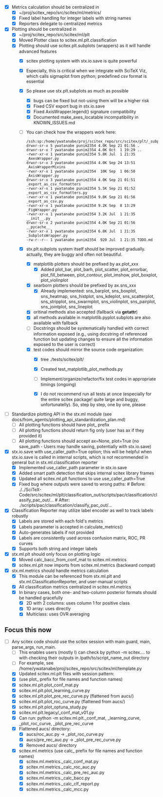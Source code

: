 <!-- ---
!-- Timestamp: 2025-10-02 18:51:12
!-- Author: ywatanabe
!-- File: /ssh:sp:/home/ywatanabe/proj/scitex_repo/src/scitex/ml/TODO.md
!-- --- -->

- [X] Metrics calculation should be centralized in
  - [X] ~/proj/scitex_repo/src/scitex/ml/metrics/
  - [X] Fixed label handling for integer labels with string names
  - [X] Reporters delegate to centralized metrics
- [X] Plotting should be centralized in
  - [X] ~/proj/scitex_repo/src/scitex/ml/plt
  - [X] Moved Plotter class to scitex.ml.plt.classification
  - [X] Plotting should use scitex.plt.subplots (wrappers) as it will handle advanced features
    - [X] scitex plotting system with stx.io.save is quite powerful
    - [X] Especially, this is critical when we integrate with SciTeX Viz, which calls sigmaplot from python; predefined csv format is essential
    - [X] So please use stx.plt.subplots as much as possible
      - [X] bugs can be fixed but not-using them will be a higher risk
      - [X] Fixed CSV export bug in stx.io.save
      - [X] Fixed AxisWrapper.legend() signature compatibility
      - [X] Documented make_axes_locatable incompatibility in KNOWN_ISSUES.md
    - [ ] You can check how the wrappers work here:

      ``` plaintex
      /ssh:sp:/home/ywatanabe/proj/scitex_repo/src/scitex/plt/_subplots:
      drwxr-sr-x 5 ywatanabe punim2354 4.0K Sep 21 01:56 .
      drwxr-sr-x 7 ywatanabe punim2354 4.0K Oct  1 19:29 ..
      -rwxr-xr-x 1 ywatanabe punim2354 5.8K Jul  1 21:35 _AxesWrapper.py
      drwxr-sr-x 3 ywatanabe punim2354 4.0K Sep 24 13:51 _AxisWrapperMixins
      -rwxr-xr-x 1 ywatanabe punim2354  10K Sep  1 06:50 _AxisWrapper.py
      drwxr-sr-x 3 ywatanabe punim2354 4.0K Sep 21 01:51 _export_as_csv_formatters
      -rwxr-xr-x 1 ywatanabe punim2354 5.5K Sep 21 01:52 _export_as_csv_formatters.py
      -rwxr-xr-x 1 ywatanabe punim2354 9.8K Sep 21 01:56 _export_as_csv.py
      -rwxr-xr-x 1 ywatanabe punim2354 9.2K Sep  8 13:29 _FigWrapper.py
      -rwxr-xr-x 1 ywatanabe punim2354 3.2K Jul  1 21:35 __init__.py
      drwxr-sr-x 2 ywatanabe punim2354 4.0K Sep 21 01:56 __pycache__
      -rwxr-xr-x 1 ywatanabe punim2354 6.8K Jul  1 21:35 _SubplotsWrapper.py
      -rw-r--r-- 1 ywatanabe punim2354  920 Jul  1 21:35 TODO.md
      ```
    - [X] stx.plt.subplots system itself should be improved gradually. actually, they are buggy and often not beautiful.
      - [X] matplotlib plotters should be prefixed by ax.plot_xxx
        - [X] Added plot_bar, plot_barh, plot_scatter, plot_errorbar, plot_fill_between, plot_contour, plot_imshow, plot_boxplot, plot_violinplot
      - [X] searborn plotters should be prefixed by ax.sns_xxx
        - [X] Already implemented: sns_barplot, sns_boxplot, sns_heatmap, sns_histplot, sns_kdeplot, sns_scatterplot, sns_stripplot, sns_swarmplot, sns_violinplot, sns_pairplot, sns_jointplot, sns_lineplot
      - [X] oritinal methods also accepted (fallback via __getattr__)
      - [X] all methods available in matplotlib.pyplot.subplots are also available with fallback
      - [ ] Docstrings should be systematically handled with correct information exposed (e.g., using docstring of referenced function but updating changes to ensure all the information exposed to the user is correct)
      - [X] test codes should mirror the source code organization:
        - [X] tree ./tests/scitex/plt/
        - [X] Created test_matplotlib_plot_methods.py
        - [ ] Implement/organize/refactor/fix test codes in appropriate timings (ongoing)
        - [X] I do not recommend run all tests at once (especially for the entire scitex package! quite large and buggy, unfortunatelly). So, step by step, one by one, please


- [ ] Standardize plotting API in the stx.ml module (see docs/from_agents/plotting_api_standardization_plan.md)
  - [ ] All plotting functions should have plot_ prefix
  - [ ] All plotting functions should return fig only (user has ax if they provided it)
  - [ ] All plotting functions should accept ax=None, plot=True (no save_path - Users may handle saving, potentially with stx.io.save)
- [X] stx.io.save with use_caller_path=True option; this will be helpful when stx.io.save is called in internal scripts, which is not recommended in general but in stx.ml.classification reporter
  - [X] Implemented use_caller_path parameter in stx.io.save
  - [X] Added smart path detection that skips internal scitex library frames
  - [X] Updated all scitex.ml.plt functions to use use_caller_path=True
  - [X] Fixed bug where outputs were saved to wrong paths:
        # Before: ./../SciTeX-Code/src/scitex/ml/plt/classification_out/scripts/pac/classification/classify_pac_out/...
        # After: ./scripts/pac/classification/classify_pac_out/...

- [X] Classification Reporter may utilize label encoder as well to track labels robustly
  - [X] Labels are stored with each fold's metrics
  - [X] Labels parameter is accepted in calculate_metrics()
  - [X] Auto-generates labels if not provided
  - [X] Labels are consistently used across confusion matrix, ROC, PR curves
  - [X] Supports both string and integer labels
- [X] stx.ml.plt should only focus on plotting logic
  - [X] Moved calc_bacc_from_conf_mat to scitex.ml.metrics
  - [X] scitex.ml.plt now imports from scitex.ml.metrics (backward compat)
- [X] stx.ml.metrics should handle metrics calculation
  - [X] This module can be referenced from stx.ml.plt and stx.ml.ClassificationReporter, and user-manual scripts
  - [X] All classification metrics centralized in scitex.ml.metrics
  - [X] In binary cases, both one- and two-column posterior formats should be handled gracefully
    - [X] 2D with 2 columns: uses column 1 for positive class
    - [X] 1D array: uses directly
    - [X] Multiclass: uses OVR averaging

## Focus this now
- [ ] Any scitex code should use the scitex session with main guard, main, parse_args, run_main.
  - [ ] This enables users (mostly I) can check by python -m scitex.... to with checking their outputs in /path/to/script_name_out directory
  - [ ] For example, see /home/ywatanabe/proj/scitex_repo/src/scitex/ml/template.py
  - [X] Updated scitex.ml.plt files with session pattern:
  - [X]  (use plot_ prefix for file names and function names)
    - [X] scitex.ml.plt.plot_conf_mat.py
    - [X] scitex.ml.plt.plot_learning_curve.py
    - [X] scitex.ml.plt.plot_pre_rec_curve.py (flattened from aucs/)
    - [X] scitex.ml.plt.plot_roc_curve.py (flattened from aucs/)
    - [X] scitex.ml.plt.plot_optuna_study.py
    - [X] scitex.ml.plt.legacy/_conf_mat_v01.py
  - [X] Can run: python -m scitex.ml.plt._conf_mat, _learning_curve, _plot_roc_curve, _plot_pre_rec_curve
  - [X] Flattened aucs/ directory:
    - [X] aucs/roc_auc.py → _plot_roc_curve.py
    - [X] aucs/pre_rec_auc.py → _plot_pre_rec_curve.py
    - [X] Removed aucs/ directory
  - [X] scitex.ml.metrics (use calc_ prefix for file names and function names)
    - [X] scitex.ml.metrics._calc_conf_mat.py
    - [X] scitex.ml.metrics._calc_roc_auc.py
    - [X] scitex.ml.metrics._calc_pre_rec_auc.py
    - [X] scitex.ml.metrics._calc_bacc.py
    - [X] scitex.ml.metrics._calc_clf_report.py
    - [X] scitex.ml.metrics._calc_mcc.py

<!-- EOF -->